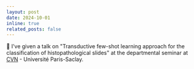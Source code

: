 ```yaml
---
layout: post
date: 2024-10-01
inline: true
related_posts: false
---
```


💬 I've given a talk on "Transductive few-shot learning approach for the classification of histopathological slides" at the departmental seminar at [CVN](https://cvn.centralesupelec.fr) - Université Paris-Saclay.
